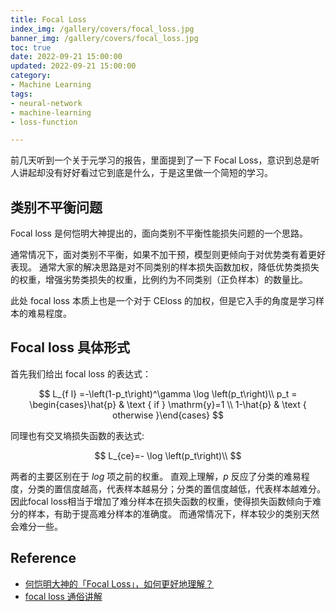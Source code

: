 ```yaml
---
title: Focal Loss
index_img: /gallery/covers/focal_loss.jpg
banner_img: /gallery/covers/focal_loss.jpg
toc: true
date: 2022-09-21 15:00:00
updated: 2022-09-21 15:00:00
category:
- Machine Learning
tags:
- neural-network
- machine-learning
- loss-function

---
```

<!-- omit in toc -->

前几天听到一个关于元学习的报告，里面提到了一下 Focal Loss，意识到总是听人讲起却没有好好看过它到底是什么，于是这里做一个简短的学习。

<!-- more -->

## 类别不平衡问题

Focal loss 是何恺明大神提出的，面向类别不平衡性能损失问题的一个思路。

通常情况下，面对类别不平衡，如果不加干预，模型则更倾向于对优势类有着更好表现。
通常大家的解决思路是对不同类别的样本损失函数加权，降低优势类损失的权重，增强劣势类损失的权重，比例约为不同类别（正负样本）的数量比。

此处 focal loss 本质上也是一个对于 CEloss 的加权，但是它入手的角度是学习样本的难易程度。

## Focal loss 具体形式

首先我们给出 focal loss 的表达式：

$$
L_{f l} =-\left(1-p_t\right)^\gamma \log \left(p_t\right)\\
p_t = \begin{cases}\hat{p} & \text { if } \mathrm{y}=1 \\ 1-\hat{p} & \text { otherwise }\end{cases}
$$

同理也有交叉墒损失函数的表达式:

$$
L_{ce}=- \log \left(p_t\right)\\
$$

两者的主要区别在于 $log$ 项之前的权重。
直观上理解，$p$ 反应了分类的难易程度，分类的置信度越高，代表样本越易分；分类的置信度越低，代表样本越难分。
因此focal loss相当于增加了难分样本在损失函数的权重，使得损失函数倾向于难分的样本，有助于提高难分样本的准确度。
而通常情况下，样本较少的类别天然会难分一些。




## Reference

- [何恺明大神的「Focal Loss」，如何更好地理解？](https://zhuanlan.zhihu.com/p/32423092)
- [focal loss 通俗讲解](https://zhuanlan.zhihu.com/p/266023273)